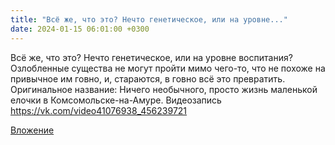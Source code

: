 ```yaml
---
title: "Всё же, что это? Нечто генетическое, или на уровне..."
date: 2024-01-15 06:01:00 +0300
---
```


Всё же, что это? Нечто генетическое, или на уровне воспитания?
Озлобленные существа не могут пройти мимо чего-то, что не похоже на привычное им говно, и, стараются, в говно всё это превратить.
Оригинальное название:
Ничего необычного, просто жизнь маленькой елочки в Комсомольске-на-Амуре.
Видеозапись
https://vk.com/video41076938_456239721

[Вложение](https://vk.com/video41076938_456239721)
